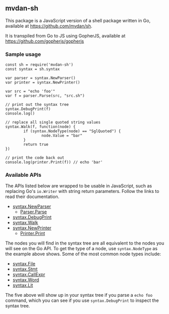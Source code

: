## mvdan-sh

This package is a JavaScript version of a shell package written in Go, available
at https://github.com/mvdan/sh.

It is transpiled from Go to JS using GopherJS, available at
https://github.com/gopherjs/gopherjs

### Sample usage

```
const sh = require('mvdan-sh')
const syntax = sh.syntax

var parser = syntax.NewParser()
var printer = syntax.NewPrinter()

var src = "echo 'foo'"
var f = parser.Parse(src, "src.sh")

// print out the syntax tree
syntax.DebugPrint(f)
console.log()

// replace all single quoted string values
syntax.Walk(f, function(node) {
        if (syntax.NodeType(node) == "SglQuoted") {
                node.Value = "bar"
        }
        return true
})

// print the code back out
console.log(printer.Print(f)) // echo 'bar'
```

### Available APIs

The APIs listed below are wrapped to be usable in JavaScript, such as replacing
Go's `io.Writer` with string return parameters. Follow the links to read their
documentation.

* [syntax.NewParser](https://godoc.org/mvdan.cc/sh/syntax#NewParser)
  - [Parser.Parse](https://godoc.org/mvdan.cc/sh/syntax#Parser.Parse)
* [syntax.DebugPrint](https://godoc.org/mvdan.cc/sh/syntax#DebugPrint)
* [syntax.Walk](https://godoc.org/mvdan.cc/sh/syntax#Walk)
* [syntax.NewPrinter](https://godoc.org/mvdan.cc/sh/syntax#NewPrinter)
  - [Printer.Print](https://godoc.org/mvdan.cc/sh/syntax#Printer.Print)

The nodes you will find in the syntax tree are all equivalent to the nodes you
will see on the Go API. To get the type of a node, use `syntax.NodeType` as the
example above shows. Some of the most common node types include:

* [syntax.File](https://godoc.org/mvdan.cc/sh/syntax#File)
* [syntax.Stmt](https://godoc.org/mvdan.cc/sh/syntax#Stmt)
* [syntax.CallExpr](https://godoc.org/mvdan.cc/sh/syntax#CallExpr)
* [syntax.Word](https://godoc.org/mvdan.cc/sh/syntax#Word)
* [syntax.Lit](https://godoc.org/mvdan.cc/sh/syntax#Lit)

The five above will show up in your syntax tree if you parse a `echo foo` command, which you can see if you use `syntax.DebugPrint` to inspect the syntax tree.
